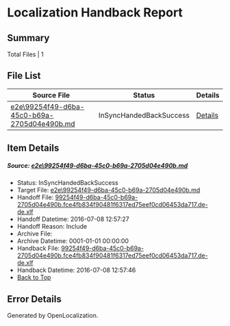 # <a name='report-top'></a> Localization Handback Report

## Summary
 Total Files | 1

## File List
 Source File | Status | Details 
 ----------- | ------ | ------- 
 [e2e\99254f49-d6ba-45c0-b69a-2705d04e490b.md](https://github.com/OpenLocalizationTestOrg/oltest/blob/2f7caf30be55682bdf3798d3ac945360870c21be/e2e/99254f49-d6ba-45c0-b69a-2705d04e490b.md) | InSyncHandedBackSuccess | [Details](#08c1f2dfc350e7a58b86c1e5e5a2cbf4c3cc41d11)

## Item Details
##### <a name='08c1f2dfc350e7a58b86c1e5e5a2cbf4c3cc41d11'></a> Source: [e2e\99254f49-d6ba-45c0-b69a-2705d04e490b.md](https://github.com/OpenLocalizationTestOrg/oltest/blob/2f7caf30be55682bdf3798d3ac945360870c21be/e2e/99254f49-d6ba-45c0-b69a-2705d04e490b.md)
* Status: InSyncHandedBackSuccess
* Target File: [e2e\99254f49-d6ba-45c0-b69a-2705d04e490b.md](https://github.com/OpenLocalizationTestOrg/oltest-dede-fly/blob/80899040e3fda17251684ff5e788cd97638ad28c/e2e/99254f49-d6ba-45c0-b69a-2705d04e490b.md)
* Handoff File: [99254f49-d6ba-45c0-b69a-2705d04e490b.fce4fb834f90481f6317ed75eef0cd06453da717.de-de.xlf](https://github.com/OpenLocalizationTestOrg/olhandoff-e2e/blob/111c365e6c1da9df5e835f787c265051169aeba2/ol-handoff/OpenLocalizationTestOrg/oltest-dede-fly/ci/ht/99254f49-d6ba-45c0-b69a-2705d04e490b.fce4fb834f90481f6317ed75eef0cd06453da717.de-de.xlf)
* Handoff Datetime: 2016-07-08 12:57:27
* Handoff Reason: Include
* Archive File: 
* Archive Datetime: 0001-01-01 00:00:00
* Handback File: [99254f49-d6ba-45c0-b69a-2705d04e490b.fce4fb834f90481f6317ed75eef0cd06453da717.de-de.xlf](https://github.com/OpenLocalizationTestOrg/olhandback-e2e/blob/ca44c08dd9f13f47ed83e6044b2a3d7b12a159d9/ol-handback/OpenLocalizationTestOrg/oltest-dede-fly/ci/ht/99254f49-d6ba-45c0-b69a-2705d04e490b.fce4fb834f90481f6317ed75eef0cd06453da717.de-de.xlf)
* Handback Datetime: 2016-07-08 12:57:46
* [Back to Top](#report-top)


## Error Details

Generated by OpenLocalization.
